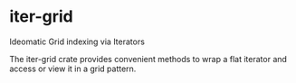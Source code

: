# iter-grid
Ideomatic Grid indexing via Iterators

The iter-grid crate provides convenient methods to wrap a flat iterator and access or view it in a grid pattern.

